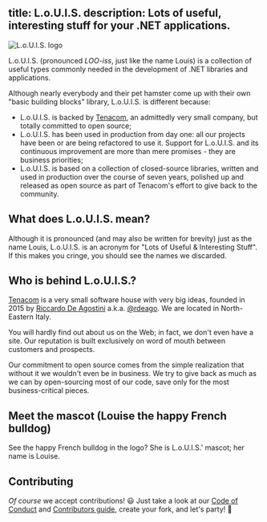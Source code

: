 title: L.o.U.I.S.
description: Lots of useful, interesting stuff for your .NET applications.
---
![L.o.U.I.S. logo](images/banner.png)

L.o.U.I.S. (pronounced _LOO-iss_, just like the name Louis) is a collection of useful types commonly needed in the development of .NET libraries and applications.

Although nearly everybody and their pet hamster come up with their own "basic building blocks" library, L.o.U.I.S. is different because:

- L.o.U.I.S. is backed by [Tenacom](https://github.com/Tenacom), an admittedly very small company, but totally committed to open source;
- L.o.U.I.S. has been used in production from day one: all our projects have been or are being refactored to use it. Support for L.o.U.I.S. and its continuous improvement are more than mere promises - they are business priorities;
- L.o.U.I.S. is based on a collection of closed-source libraries, written and used in production over the course of seven years, polished up and released as open source as part of Tenacom's effort to give back to the community.

## What does L.o.U.I.S. mean?

Although it is pronounced (and may also be written for brevity) just as the name Louis, L.o.U.I.S. is an acronym for "Lots of Useful & Interesting Stuff". If this makes you cringe, you should see the names we discarded.

## Who is behind L.o.U.I.S.?

[Tenacom](https://github.com/Tenacom) is a very small software house with very big ideas, founded in 2015 by [Riccardo De Agostini](https://riccar.do) a.k.a. [@rdeago](https://github.com/rdeago). We are located in North-Eastern Italy.

You will hardly find out about us on the Web; in fact, we don't even have a site. Our reputation is built exclusively on word of mouth between customers and prospects.

Our commitment to open source comes from the simple realization that without it we wouldn't even be in business. We try to give back as much as we can by open-sourcing most of our code, save only for the most business-critical pieces.

## Meet the mascot (Louise the happy French bulldog)

See the happy French bulldog in the logo? She is L.o.U.I.S.' mascot; her name is Louise.

## Contributing

_Of course_ we accept contributions! :smiley: Just take a look at our [Code of Conduct](https://github.com/Tenacom/.github/blob/main/CODE_OF_CONDUCT.md) and [Contributors guide](https://github.com/Tenacom/.github/blob/main/CONTRIBUTING.md), create your fork, and let's party! :tada:
